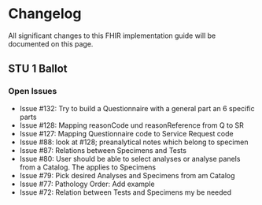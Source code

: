 # Changelog

All significant changes to this FHIR implementation guide will be documented on this page.

## STU 1 Ballot

### Open Issues

* Issue #132: Try to build a Questionnaire with a general part an 6 specific parts
* Issue #128: Mapping reasonCode und reasonReference from Q to SR
* Issue #127: Mapping Questionnaire code to Service Request code
* Issue #88: look at #128; preanalytical notes which belong to specimen
* Issue #87: Relations between Specimens and Tests
* Issue #80: User should be able to select analyses or analyse panels from a Catalog. The applies to Specimens
* Issue #79: Pick desired Analyses and Specimens from am Catalog
* Issue #77: Pathology Order: Add example
* Issue #72: Relation between Tests and Specimens my be needed

